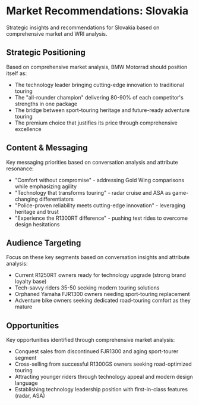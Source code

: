 # Market Recommendations: Slovakia

Strategic insights and recommendations for Slovakia based on comprehensive market and WRI analysis.

## Strategic Positioning
Based on comprehensive market analysis, BMW Motorrad should position itself as:
- The technology leader bringing cutting-edge innovation to traditional touring
- The "all-rounder champion" delivering 80-90% of each competitor's strengths in one package
- The bridge between sport-touring heritage and future-ready adventure touring
- The premium choice that justifies its price through comprehensive excellence

## Content & Messaging
Key messaging priorities based on conversation analysis and attribute resonance:
- "Comfort without compromise" - addressing Gold Wing comparisons while emphasizing agility
- "Technology that transforms touring" - radar cruise and ASA as game-changing differentiators
- "Police-proven reliability meets cutting-edge innovation" - leveraging heritage and trust
- "Experience the R1300RT difference" - pushing test rides to overcome design hesitations

## Audience Targeting
Focus on these key segments based on conversation insights and attribute analysis:
- Current R1250RT owners ready for technology upgrade (strong brand loyalty base)
- Tech-savvy riders 35-50 seeking modern touring solutions
- Orphaned Yamaha FJR1300 owners needing sport-touring replacement
- Adventure bike owners seeking dedicated road-touring comfort as they mature

## Opportunities
Key opportunities identified through comprehensive market analysis:
- Conquest sales from discontinued FJR1300 and aging sport-tourer segment
- Cross-selling from successful R1300GS owners seeking road-optimized touring
- Attracting younger riders through technology appeal and modern design language
- Establishing technology leadership position with first-in-class features (radar, ASA)
